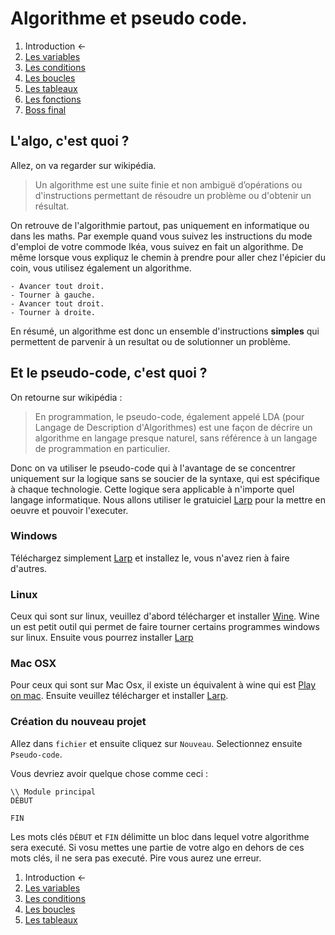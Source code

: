 # Algorithme et pseudo code.

1. Introduction ←
1. [Les variables](code/variables.md)
1. [Les conditions](conditions.md)
1. [Les boucles](whileAndfor.md)
1. [Les tableaux](array.md)
1. [Les fonctions](function.md)
1. [Boss final](FinalBoss.md)
   


## L'algo, c'est quoi ?
Allez, on va regarder sur wikipédia. 

> Un algorithme est une suite finie et non ambiguë d’opérations ou d'instructions permettant de résoudre un problème ou d'obtenir un résultat.

On retrouve de l'algorithmie partout, pas uniquement en informatique ou dans les maths. Par exemple quand vous suivez les instructions du mode d'emploi de votre commode Ikéa, vous suivez en fait un algorithme. De même lorsque vous expliquz le chemin à prendre pour aller chez l'épicier du coin, vous utilisez également un algorithme. 

````
- Avancer tout droit.
- Tourner à gauche.
- Avancer tout droit.
- Tourner à droite. 
````

En résumé, un algorithme est donc un ensemble d'instructions **simples** qui permettent de parvenir à un resultat ou de solutionner un problème.

## Et le pseudo-code, c'est quoi ?
On retourne sur wikipédia :
> En programmation, le pseudo-code, également appelé LDA (pour Langage de Description d'Algorithmes) est une façon de décrire un algorithme en langage presque naturel, sans référence à un langage de programmation en particulier.

Donc on va utiliser le pseudo-code qui à l'avantage de se concentrer uniquement sur la logique sans se soucier de la syntaxe, qui est spécifique à chaque technologie. Cette logique sera applicable à n'importe quel langage informatique. Nous allons utiliser le gratuiciel [Larp](http://larp.marcolavoie.ca/fr/download/download.htm) pour la mettre en oeuvre et pouvoir l'executer. 

### Windows
Téléchargez simplement [Larp](http://larp.marcolavoie.ca/fr/download/download.htm) et installez le, vous n'avez rien à faire d'autres.

### Linux
Ceux qui sont sur linux, veuillez d'abord télécharger et installer [Wine](https://www.winehq.org/). Wine un est petit outil qui permet de faire tourner certains programmes windows sur linux. Ensuite vous pourrez installer [Larp](http://larp.marcolavoie.ca/fr/download/download.htm)

### Mac OSX
Pour ceux qui sont sur Mac Osx, il existe un équivalent à wine qui est [Play on mac](https://www.playonmac.com/fr/). Ensuite veuillez télécharger et installer [Larp](http://larp.marcolavoie.ca/fr/download/download.htm).


### Création du nouveau projet
Allez dans ``fichier`` et ensuite cliquez sur ``Nouveau``. Selectionnez ensuite ``Pseudo-code``.

Vous devriez avoir quelque chose comme ceci : 

````
\\ Module principal
DÉBUT
        
FIN
````

Les mots clés ``DÉBUT`` et ``FIN`` délimitte un bloc dans lequel votre algorithme sera executé. Si vosu mettes une partie de votre algo en dehors de ces mots clés, il ne sera pas executé. Pire vous aurez une erreur. 


1. Introduction ←
2. [Les variables](variables.md)
3. [Les conditions](conditions.md)
4. [Les boucles](whileAndfor.md)
5. [Les tableaux](array.md)



